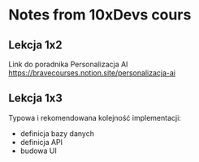 # Notes from 10xDevs cours

## Lekcja 1x2
Link do poradnika Personalizacja AI
https://bravecourses.notion.site/personalizacja-ai

## Lekcja 1x3
Typowa i rekomendowana kolejność implementacji:
- definicja bazy danych
- definicja API
- budowa UI